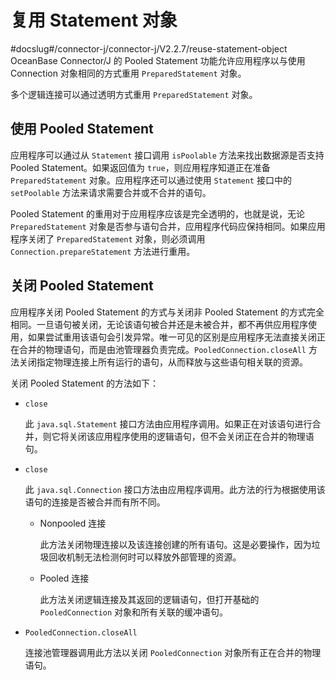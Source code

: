 复用 Statement 对象 
====================================
#docslug#/connector-j/connector-j/V2.2.7/reuse-statement-object
OceanBase Connector/J 的 Pooled Statement 功能允许应用程序以与使用 Connection 对象相同的方式重用 `PreparedStatement` 对象。

多个逻辑连接可以通过透明方式重用 `PreparedStatement` 对象。

使用 Pooled Statement 
-------------------------------------

应用程序可以通过从 `Statement` 接口调用 `isPoolable` 方法来找出数据源是否支持 Pooled Statement。如果返回值为 `true`，则应用程序知道正在准备 `PreparedStatement` 对象。应用程序还可以通过使用 `Statement` 接口中的 `setPoolable` 方法来请求需要合并或不合并的语句。

Pooled Statement 的重用对于应用程序应该是完全透明的，也就是说，无论 `PreparedStatement` 对象是否参与语句合并，应用程序代码应保持相同。如果应用程序关闭了 `PreparedStatement` 对象，则必须调用 `Connection.prepareStatement` 方法进行重用。

关闭 Pooled Statement 
-------------------------------------

应用程序关闭 Pooled Statement 的方式与关闭非 Pooled Statement 的方式完全相同。一旦语句被关闭，无论该语句被合并还是未被合并，都不再供应用程序使用，如果尝试重用该语句会引发异常。唯一可见的区别是应用程序无法直接关闭正在合并的物理语句，而是由池管理器负责完成。`PooledConnection.closeAll` 方法关闭指定物理连接上所有运行的语句，从而释放与这些语句相关联的资源。

关闭 Pooled Statement 的方法如下：

* `close`

  此 `java.sql.Statement` 接口方法由应用程序调用。如果正在对该语句进行合并，则它将关闭该应用程序使用的逻辑语句，但不会关闭正在合并的物理语句。
  

* `close`

  此 `java.sql.Connection` 接口方法由应用程序调用。此方法的行为根据使用该语句的连接是否被合并而有所不同。
  * Nonpooled 连接

    此方法关闭物理连接以及该连接创建的所有语句。这是必要操作，因为垃圾回收机制无法检测何时可以释放外部管理的资源。
    
  
  * Pooled 连接

    此方法关闭逻辑连接及其返回的逻辑语句，但打开基础的 `PooledConnection` 对象和所有关联的缓冲语句。
    
  

  

* `PooledConnection.closeAll`

  连接池管理器调用此方法以关闭 `PooledConnection` 对象所有正在合并的物理语句。
  



